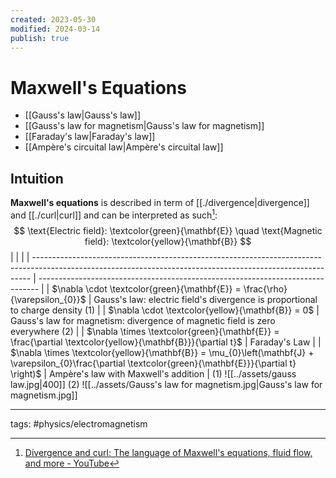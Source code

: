 ```yaml
---
created: 2023-05-30
modified: 2024-03-14
publish: true
---
```


# Maxwell's Equations

- [[Gauss's law|Gauss's law]]
- [[Gauss's law for magnetism|Gauss's law for magnetism]]
- [[Faraday's law|Faraday's law]]
- [[Ampère's circuital law|Ampère's circuital law]]

## Intuition

**Maxwell's equations** is described in term of [[./divergence|divergence]] and [[./curl|curl]] and can be interpreted as such[^1]:
$$
\text{Electric field}: \textcolor{green}{\mathbf{E}}
\quad
\text{Magnetic field}: \textcolor{yellow}{\mathbf{B}}
$$
|                                                                                                                                                             |                                                                                |
| ----------------------------------------------------------------------------------------------------------------------------------------------------------- | ------------------------------------------------------------------------------ |
| $\nabla \cdot \textcolor{green}{\mathbf{E}} = \frac{\rho}{\varepsilon_{0}}$                                                                                 | Gauss's law: electric field's divergence is proportional to charge density (1) |
| $\nabla \cdot \textcolor{yellow}{\mathbf{B}} = 0$                                                                                                           | Gauss's law for magnetism: divergence of magnetic field is zero everywhere (2) |
| $\nabla \times \textcolor{green}{\mathbf{E}} = \frac{\partial \textcolor{yellow}{\mathbf{B}}}{\partial t}$                                                  | Faraday's Law                                                                  | 
| $\nabla \times \textcolor{yellow}{\mathbf{B}} = \mu_{0}\left(\mathbf{J} + \varepsilon_{0}\frac{\partial \textcolor{green}{\mathbf{E}}}{\partial t} \right)$ |      Ampère's law with Maxwell's addition                                                                          |
(1)
![[../assets/gauss law.jpg|400]]
(2)
![[../assets/Gauss's law for magnetism.jpg|Gauss's law for magnetism.jpg]]

---
tags: #physics/electromagnetism

[^1]: [Divergence and curl: The language of Maxwell's equations, fluid flow, and more - YouTube](https://www.youtube.com/watch?v=rB83DpBJQsE)